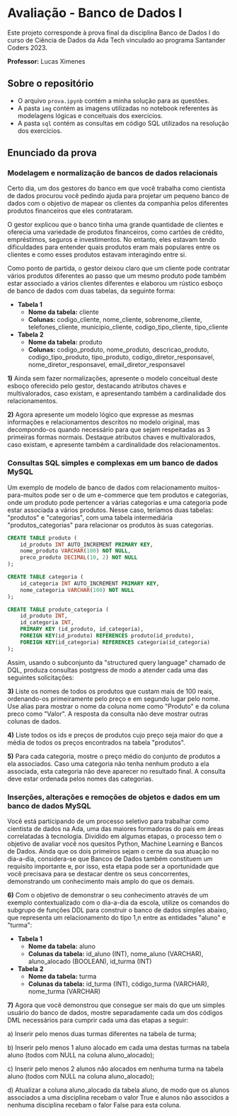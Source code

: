 # Avaliação - Banco de Dados I

Este projeto corresponde à prova final da disciplina Banco de Dados I do curso de Ciência de Dados da Ada Tech vinculado ao programa Santander Coders 2023.

**Professor:** Lucas Ximenes

## Sobre o repositório

* O arquivo `prova.ipynb` contém a minha solução para as questões.
* A pasta `img` contém as imagens utilizadas no notebook referentes às modelagens lógicas e conceituais dos exercícios.
* A pasta `sql` contém as consultas em código SQL utilizados na resolução dos exercícios.

## Enunciado da prova

### Modelagem e normalização de bancos de dados relacionais

Certo dia, um dos gestores do banco em que você trabalha como cientista de dados procurou você pedindo ajuda para projetar um pequeno banco de dados com o objetivo de mapear os clientes da companhia pelos diferentes produtos financeiros que eles contrataram.

O gestor explicou que o banco tinha uma grande quantidade de clientes e oferecia uma variedade de produtos financeiros, como cartões de crédito, empréstimos, seguros e investimentos. No entanto, eles estavam tendo dificuldades para entender quais produtos eram mais populares entre os clientes e como esses produtos estavam interagindo entre si.

Como ponto de partida, o gestor deixou claro que um cliente pode contratar vários produtos diferentes ao passo que um mesmo produto pode também estar associado a vários clientes diferentes e elaborou um rústico esboço de banco de dados com duas tabelas, da seguinte forma:

* **Tabela 1**
    * **Nome da tabela:** cliente
    * **Colunas:** codigo_cliente, nome_cliente, sobrenome_cliente, telefones_cliente, municipio_cliente, codigo_tipo_cliente, tipo_cliente
* **Tabela 2**
    * **Nome da tabela:** produto
    * **Colunas:** codigo_produto, nome_produto, descricao_produto, codigo_tipo_produto, tipo_produto, codigo_diretor_responsavel, nome_diretor_responsavel, email_diretor_responsavel

**1)** Ainda sem fazer normalizações, apresente o modelo conceitual deste esboço oferecido pelo gestor, destacando atributos chaves e multivalorados, caso existam, e apresentando também a cardinalidade dos relacionamentos.

**2)** Agora apresente um modelo lógico que expresse as mesmas informações e relacionamentos descritos no modelo original, mas decompondo-os quando necessário para que sejam respeitadas as 3 primeiras formas normais. Destaque atributos chaves e multivalorados, caso existam, e apresente também a cardinalidade dos relacionamentos.

### Consultas SQL simples e complexas em um banco de dados MySQL

Um exemplo de modelo de banco de dados com relacionamento muitos-para-muitos pode ser o de um e-commerce que tem produtos e categorias, onde um produto pode pertencer a várias categorias e uma categoria pode estar associada a vários produtos. Nesse caso, teríamos duas tabelas: "produtos" e "categorias", com uma tabela intermediária "produtos_categorias" para relacionar os produtos às suas categorias.

```sql
CREATE TABLE produto (
    id_produto INT AUTO_INCREMENT PRIMARY KEY,
    nome_produto VARCHAR(100) NOT NULL,
    preco_produto DECIMAL(10, 2) NOT NULL
);

CREATE TABLE categoria (
    id_categoria INT AUTO_INCREMENT PRIMARY KEY,
    nome_categoria VARCHAR(100) NOT NULL
);

CREATE TABLE produto_categoria (
    id_produto INT,
    id_categoria INT,
    PRIMARY KEY (id_produto, id_categoria),
    FOREIGN KEY(id_produto) REFERENCES produto(id_produto),
    FOREIGN KEY(id_categoria) REFERENCES categoria(id_categoria)
);
```

Assim, usando o subconjunto da "structured query language" chamado de DQL, produza consultas postgress de modo a atender cada uma das seguintes solicitações:

**3)** Liste os nomes de todos os produtos que custam mais de 100 reais, ordenando-os primeiramente pelo preço e em segundo lugar pelo nome. Use alias para mostrar o nome da coluna nome como "Produto" e da coluna preco como "Valor". A resposta da consulta não deve mostrar outras colunas de dados.

**4)** Liste todos os ids e preços de produtos cujo preço seja maior do que a média de todos os preços encontrados na tabela "produtos".

**5)** Para cada categoria, mostre o preço médio do conjunto de produtos a ela associados. Caso uma categoria não tenha nenhum produto a ela associada, esta categoria não deve aparecer no resultado final. A consulta deve estar ordenada pelos nomes das categorias.

### Inserções, alterações e remoções de objetos e dados em um banco de dados MySQL

Você está participando de um processo seletivo para trabalhar como cientista de dados na Ada, uma das maiores formadoras do país em áreas correlatadas à tecnologia. Dividido em algumas etapas, o processo tem o objetivo de avaliar você nos quesitos Python, Machine Learning e Bancos de Dados. Ainda que os dois primeiros sejam o cerne da sua atuação no dia-a-dia, considera-se que Bancos de Dados também constituem um requisito importante e, por isso, esta etapa pode ser a oportunidade que você precisava para se destacar dentre os seus concorrentes, demonstrando um conhecimento mais amplo do que os demais.

**6)** Com o objetivo de demonstrar o seu conhecimento através de um exemplo contextualizado com o dia-a-dia da escola, utilize os comandos do subgrupo de funções DDL para construir o banco de dados simples abaixo, que representa um relacionamento do tipo 1,n entre as entidades "aluno" e "turma":

* **Tabela 1**
    * **Nome da tabela:** aluno
    * **Colunas da tabela:** id_aluno (INT), nome_aluno (VARCHAR), aluno_alocado (BOOLEAN), id_turma (INT)
* **Tabela 2**
    * **Nome da tabela:** turma
    * **Colunas da tabela:** id_turma (INT), código_turma (VARCHAR), nome_turma (VARCHAR)

**7)** Agora que você demonstrou que consegue ser mais do que um simples usuário do banco de dados, mostre separadamente cada um dos códigos DML necessários para cumprir cada uma das etapas a seguir:

a) Inserir pelo menos duas turmas diferentes na tabela de turma;

b) Inserir pelo menos 1 aluno alocado em cada uma destas turmas na tabela aluno (todos com NULL na coluna aluno_alocado);

c) Inserir pelo menos 2 alunos não alocados em nenhuma turma na tabela aluno (todos com NULL na coluna aluno_alocado);

d) Atualizar a coluna aluno_alocado da tabela aluno, de modo que os alunos associados a uma disciplina recebam o valor True e alunos não associdos a nenhuma disciplina recebam o falor False para esta coluna.